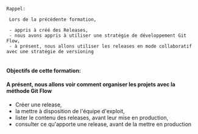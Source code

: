 

```
Rappel:

 Lors de la précédente formation,
 
 - appris à créé des Releases,
 - nous avons appris à utiliser une stratégie de développement Git Flow,
 - à présent, nous allons utiliser les releases en mode collaboratif avec une stratégie de versioning
 
 ```
 
#### Objectifs de cette formation:
#### A présent, nous allons voir comment organiser les projets avec la méthode Git Flow

- Créer une release, 
- la mettre à disposition de l'équipe d'exploit,
- lister le contenu des releases, avant leur mise en production,
- consulter ce qu'apporte une release, avant de la mettre en production



